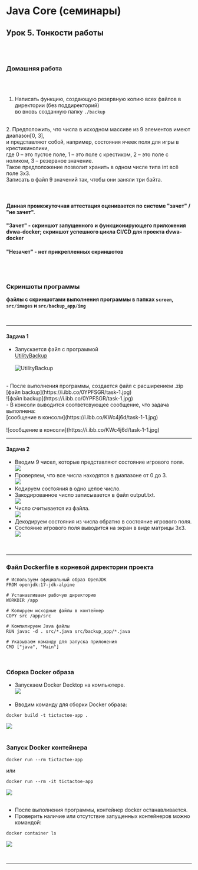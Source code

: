 # Java Core (семинары)
## Урок 5. Тонкости работы

<br><br>

### Домашняя работа

<br><br>
1. Написать функцию, создающую резервную копию всех файлов в директории (без поддиректорий) <br>
   во вновь созданную папку ```./backup```
<br>
2. Предположить, что числа в исходном массиве из 9 элементов имеют диапазон[0, 3], <br>
   и представляют собой, например, состояния ячеек поля для игры в крестикинолики, <br>
   где 0 – это пустое поле, 1 – это поле с крестиком, 2 – это поле с ноликом, 3 – резервное значение.<br> 
   Такое предположение позволит хранить в одном числе типа int всё поле 3х3.  <br>
   Записать в файл 9 значений так, чтобы они заняли три байта.

<br>
<br>
<br>

#### Данная промежуточная аттестация оценивается по системе "зачет" / "не зачет".
#### "Зачет" - скриншот запущенного и функционирующего приложения dvwa-docker; скриншот успешного цикла CI/CD для проекта dvwa-docker
#### "Незачет" - нет прикрепленных скриншотов

<br>
<br>

### Скриншоты программы
**файлы с скриншотами выполнения программы в папках ```screen```, ```src/images``` и ```src/backup_app/img```**

<br>
<hr>

#### Задача 1

- Запускается файл с программой<br>
[UtilityBackup](https://i.ibb.co/n7k68vX/task-1-11.jpg)<br><br>
![UtilityBackup](https://i.ibb.co/n7k68vX/task-1-11.jpg)
<br>
- После выполнения программы, создается файл с расширением .zip<br>
[файл backup](https://i.ibb.co/0YPFSGR/task-1.jpg)
<br>
![файл backup](https://i.ibb.co/0YPFSGR/task-1.jpg)
<br>
- В консоли выводится соответсвующее сообщение, что задача выполнена:<br>
[сообщение в консоли](https://i.ibb.co/KWc4j6d/task-1-1.jpg)<br><br>
![сообщение в консоли](https://i.ibb.co/KWc4j6d/task-1-1.jpg)

<br>
<hr>

#### Задача 2

- Вводим 9 чисел, которые представляют состояние игрового поля.<br>
![](https://i.ibb.co/R0g8bs1/task-2-0.jpg)
- Проверяем, что все числа находятся в диапазоне от 0 до 3.<br>
  ![](https://i.ibb.co/ZmfLH51/task-2-01.jpg)
- Кодируем состояния в одно целое число.<br>  
- Закодированное число записывается в файл output.txt.<br>
![](https://i.ibb.co/XzjQQZW/task-2-1.jpg)
- Число считывается из файла.<br>
![](https://i.ibb.co/dmbP2wN/task-2-2.jpg)
- Декодируем состояния из числа обратно в состояние игрового поля.<br> 
- Состояние игрового поля выводится на экран в виде матрицы 3x3.<br>
  ![](https://i.ibb.co/XkFzwh4/task-2-3.jpg)

<br>
<hr>

### Файл Dockerfile в корневой директории проекта
```
# Используем официальный образ OpenJDK
FROM openjdk:17-jdk-alpine

# Устанавливаем рабочую директорию
WORKDIR /app

# Копируем исходные файлы в контейнер
COPY src /app/src

# Компилируем Java файлы
RUN javac -d . src/*.java src/backup_app/*.java

# Указываем команду для запуска приложения
CMD ["java", "Main"]



```
### Сборка Docker образа

- Запускаем Docker Decktop на компьютере.<br>
![](https://i.ibb.co/qjKYJYn/task-3-0.jpg)<br><br>
- Вводим команду для сборки Docker образа:
```
docker build -t tictactoe-app .
```
![](https://i.ibb.co/Y0QnQ5B/task-3.jpg)<br><br>

### Запуск Docker контейнера

```
docker run --rm tictactoe-app
```
или

```
docker run --rm -it tictactoe-app
```
![](https://i.ibb.co/kysnrLw/task-3-5.jpg)<br><br>


- После выполнения программы, контейнер docker останавливается.
- Проверить наличие или отсутствие запущенных контейнеров можно командой:

```
docker container ls
```

![](https://i.ibb.co/WnRvMLf/task-3-6.jpg)

<br>
<hr>
<br>






